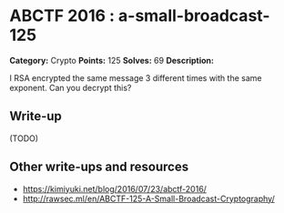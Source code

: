 # ABCTF 2016 : a-small-broadcast-125

**Category:** Crypto
**Points:** 125
**Solves:** 69
**Description:**

I RSA encrypted the same message 3 different times with the same exponent. Can you decrypt this?

## Write-up

(TODO)

## Other write-ups and resources

* https://kimiyuki.net/blog/2016/07/23/abctf-2016/
* http://rawsec.ml/en/ABCTF-125-A-Small-Broadcast-Cryptography/
